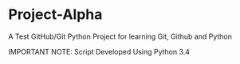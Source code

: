 # Project-Alpha
A Test GitHub/Git Python Project for learning Git, Github and Python

IMPORTANT NOTE: Script Developed Using Python 3.4